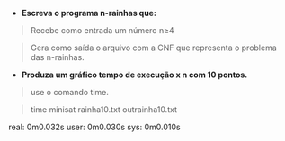- **Escreva o programa n-rainhas que:**

> Recebe como entrada um número n≥4

> Gera como saída o arquivo com a CNF que representa o problema das n-rainhas.

- **Produza um gráfico tempo de execução x n com 10 pontos.**

> use o comando time.

> time minisat rainha10.txt outrainha10.txt

real: 0m0.032s
user: 0m0.030s
sys: 0m0.010s
